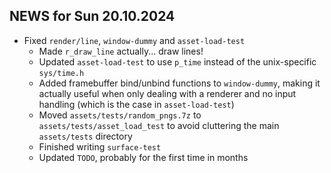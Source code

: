 ## NEWS for Sun 20.10.2024

* Fixed `render/line`, `window-dummy` and `asset-load-test`
    * Made `r_draw_line` actually... draw lines!
    * Updated `asset-load-test` to use `p_time` instead of the unix-specific `sys/time.h`
    * Added framebuffer bind/unbind functions to `window-dummy`, making it actually useful when only dealing with a renderer and no input handling (which is the case in `asset-load-test`)
    * Moved `assets/tests/random_pngs.7z` to `assets/tests/asset_load_test` to avoid cluttering the main `assets/tests` directory
    * Finished writing `surface-test`
    * Updated `TODO`, probably for the first time in months
